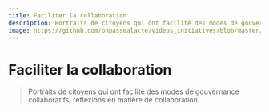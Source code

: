 ```yaml
---
title: Faciliter la collaboration
description: Portraits de citoyens qui ont facilité des modes de gouvernance collaboratifs, réflexions en matière de collaboration. 
image: https://github.com/onpassealacte/videos_initiatives/blob/master/media/question_justice.jpg?raw=true
---
```


# Faciliter la collaboration 

> Portraits de citoyens qui ont facilité des modes de gouvernance collaboratifs, réflexions en matière de collaboration. 
